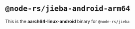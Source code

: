 # `@node-rs/jieba-android-arm64`

This is the **aarch64-linux-android** binary for `@node-rs/jieba`
